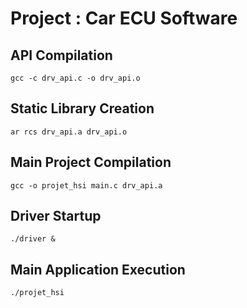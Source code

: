 # Project : Car ECU Software

## API Compilation

```
gcc -c drv_api.c -o drv_api.o
```

## Static Library Creation

```
ar rcs drv_api.a drv_api.o
```

## Main Project Compilation

```
gcc -o projet_hsi main.c drv_api.a
```

## Driver Startup

```
./driver &
```

## Main Application Execution

```
./projet_hsi
```

